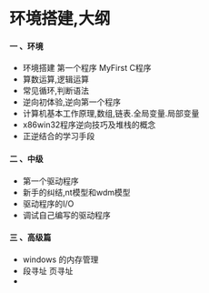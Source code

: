 # 环境搭建,大纲

####  一 、环境

* 环境搭建  第一个程序 MyFirst C程序
* 算数运算,逻辑运算
* 常见循环,判断语法
* 逆向初体验,逆向第一个程序
* 计算机基本工作原理,数组,链表.全局变量.局部变量
* x86win32程序逆向技巧及堆栈的概念
* 正逆结合的学习手段

#### 二 、中级

* 第一个驱动程序
* 新手的纠结,nt模型和wdm模型
* 驱动程序的I/O 
* 调试自己编写的驱动程序

#### 三 、高级篇

* windows 的内存管理
* 段寻址 页寻址
* 


